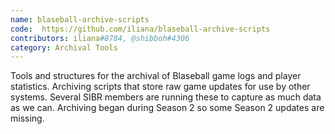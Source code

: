 ```yaml
---
name: blaseball-archive-scripts
code:  https://github.com/iliana/blaseball-archive-scripts
contributors: iliana#8784, @shibboh#4306
category: Archival Tools
---
```

 Tools and structures for the archival of Blaseball game logs and player statistics. Archiving scripts that store raw game updates for use by other systems. Several SIBR members are running these to capture as much data as we can. Archiving began during Season 2 so some Season 2 updates are missing.